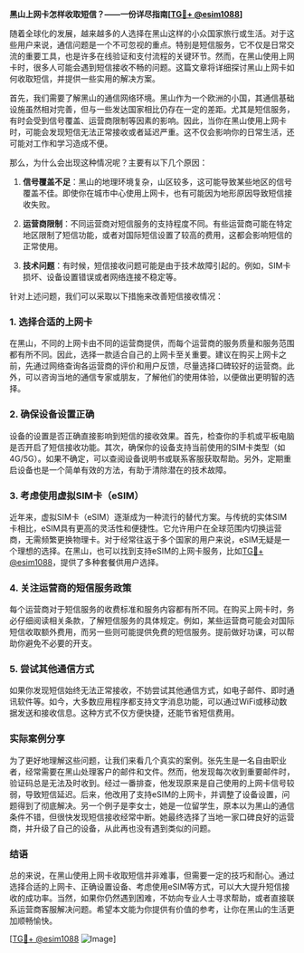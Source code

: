 **黑山上网卡怎样收取短信？——一份详尽指南[[TG💪+ @esim1088](https://t.me/s/esim1088)]**

随着全球化的发展，越来越多的人选择在黑山这样的小众国家旅行或生活。对于这些用户来说，通信问题是一个不可忽视的重点。特别是短信服务，它不仅是日常交流的重要工具，也是许多在线验证和支付流程的关键环节。然而，在黑山使用上网卡时，很多人可能会遇到短信接收不畅的问题。这篇文章将详细探讨黑山上网卡如何收取短信，并提供一些实用的解决方案。

首先，我们需要了解黑山的通信网络环境。黑山作为一个欧洲的小国，其通信基础设施虽然相对完善，但与一些发达国家相比仍存在一定的差距。尤其是短信服务，有时会受到信号覆盖、运营商限制等因素的影响。因此，当你在黑山使用上网卡时，可能会发现短信无法正常接收或者延迟严重。这不仅会影响你的日常生活，还可能对工作和学习造成不便。

那么，为什么会出现这种情况呢？主要有以下几个原因：

1. **信号覆盖不足**：黑山的地理环境复杂，山区较多，这可能导致某些地区的信号覆盖不佳。即使你在城市中心使用上网卡，也有可能因为地形原因导致短信接收失败。

2. **运营商限制**：不同运营商对短信服务的支持程度不同。有些运营商可能在特定地区限制了短信功能，或者对国际短信设置了较高的费用，这都会影响短信的正常使用。

3. **技术问题**：有时候，短信接收问题可能是由于技术故障引起的。例如，SIM卡损坏、设备设置错误或者网络连接不稳定等。

针对上述问题，我们可以采取以下措施来改善短信接收情况：

### 1. 选择合适的上网卡

在黑山，不同的上网卡由不同的运营商提供，而每个运营商的服务质量和服务范围都有所不同。因此，选择一款适合自己的上网卡至关重要。建议在购买上网卡之前，先通过网络查询各运营商的评价和用户反馈，尽量选择口碑较好的运营商。此外，可以咨询当地的通信专家或朋友，了解他们的使用体验，以便做出更明智的选择。

### 2. 确保设备设置正确

设备的设置是否正确直接影响到短信的接收效果。首先，检查你的手机或平板电脑是否开启了短信接收功能。其次，确保你的设备支持当前使用的SIM卡类型（如4G/5G）。如果不确定，可以查阅设备说明书或联系客服获取帮助。另外，定期重启设备也是一个简单有效的方法，有助于清除潜在的技术故障。

### 3. 考虑使用虚拟SIM卡（eSIM）

近年来，虚拟SIM卡（eSIM）逐渐成为一种流行的替代方案。与传统的实体SIM卡相比，eSIM具有更高的灵活性和便捷性。它允许用户在全球范围内切换运营商，无需频繁更换物理卡。对于经常往返于多个国家的用户来说，eSIM无疑是一个理想的选择。在黑山，也可以找到支持eSIM的上网卡服务，比如[TG💪+ @esim1088](https://t.me/s/esim1088)，提供了多种套餐供用户选择。

### 4. 关注运营商的短信服务政策

每个运营商对于短信服务的收费标准和服务内容都有所不同。在购买上网卡时，务必仔细阅读相关条款，了解短信服务的具体规定。例如，某些运营商可能会对国际短信收取额外费用，而另一些则可能提供免费的短信服务。提前做好功课，可以帮助你避免不必要的开支。

### 5. 尝试其他通信方式

如果你发现短信始终无法正常接收，不妨尝试其他通信方式，如电子邮件、即时通讯软件等。如今，大多数应用程序都支持文字消息功能，可以通过WiFi或移动数据发送和接收信息。这种方式不仅方便快捷，还能节省短信费用。

### 实际案例分享

为了更好地理解这些问题，让我们来看几个真实的案例。张先生是一名自由职业者，经常需要在黑山处理客户的邮件和文件。然而，他发现每次收到重要邮件时，验证码总是无法及时收到。经过一番排查，他发现原来是自己使用的上网卡信号较弱，导致短信延迟。后来，他改用了支持eSIM的上网卡，并调整了设备设置，问题得到了彻底解决。另一个例子是李女士，她是一位留学生，原本以为黑山的通信条件不错，但很快发现短信接收经常中断。她最终选择了当地一家口碑良好的运营商，并升级了自己的设备，从此再也没有遇到类似的问题。

### 结语

总的来说，在黑山使用上网卡收取短信并非难事，但需要一定的技巧和耐心。通过选择合适的上网卡、正确设置设备、考虑使用eSIM等方式，可以大大提升短信接收的成功率。当然，如果你仍然遇到困难，不妨向专业人士寻求帮助，或者直接联系运营商客服解决问题。希望本文能为你提供有价值的参考，让你在黑山的生活更加顺畅愉快。

[[TG💪+ @esim1088](https://t.me/s/esim1088) ![Image](https://i.postimg.cc/4NQfJmqS/Snipaste-2025-05-13-00-14-12.png)]